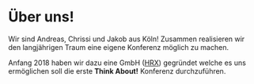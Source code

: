 # Über uns!

Wir sind Andreas, Chrissi und Jakob aus Köln! Zusammen realisieren wir den
langjährigen Traum eine eigene Konferenz möglich zu machen.

Anfang 2018 haben wir dazu eine GmbH ([HRX](https://hrx.events/)) gegründet welche es uns ermöglichen soll die erste **Think About!** Konferenz durchzuführen.
